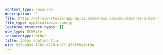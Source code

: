```yaml
---
content_type: resource
description: ''
file: https://ol-ocw-studio-app-qa.s3.amazonaws.com/courses/res-2-002-finite-element-procedures-for-solids-and-structures-spring-2010/525ca9a5f701b770be77478f95e1df9a_N6rt_YxXuoA.srt
file_type: application/x-subrip
learning_resource_types: []
ocw_type: OCWFile
resourcetype: Other
title: 3play caption file
uid: 525ca9a5-f701-b770-be77-478f95e1df9a
---
```

